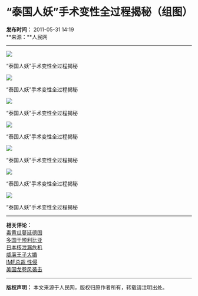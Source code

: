 # “泰国人妖”手术变性全过程揭秘（组图）

**发布时间：** 2011-05-31 14:19  
**来源：**人民网  

---

![](../../../images/attachement/jpg/site1/2011-05-31/9170550865377082960.jpg)

“泰国人妖”手术变性全过程揭秘

![](../../../images/attachement/jpg/site1/2011-05-31/5303654568642431353.jpg)

“泰国人妖”手术变性全过程揭秘

![](../../../images/attachement/jpg/site1/2011-05-31/1225980118894725933.jpg)

“泰国人妖”手术变性全过程揭秘

![](../../../images/attachement/jpg/site1/2011-05-31/8322534218105010356.jpg)

“泰国人妖”手术变性全过程揭秘

![](../../../images/attachement/jpg/site1/2011-05-31/524756905129849384.jpg)

“泰国人妖”手术变性全过程揭秘

![](../../../images/attachement/jpg/site1/2011-05-31/4066606933329491009.jpg)

“泰国人妖”手术变性全过程揭秘

![](../../../images/attachement/jpg/site1/2011-05-31/8915951641537562884.jpg)

“泰国人妖”手术变性全过程揭秘

---

**相关评论：**  
[毒黄瓜蔓延德国](../../node_97918.htm)  
[多国干预利比亚](../../node_94458.htm)  
[日本核泄漏危机](../../node_94118.htm)  
[威廉王子大婚](../../node_96298.htm)  
[IMF总裁 性侵](../../node_96898.htm)  
[美国龙卷风袭击](../../node_97499.htm)  

---  
**版权声明：** 本文来源于人民网，版权归原作者所有，转载请注明出处。
